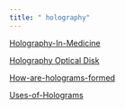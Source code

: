 ```yaml
---
title: " holography"
--- 
```

[Holography-In-Medicine](Others/Holography-In-Medicine.md)

[Holography Optical Disk](Others/Holography-Optical-Disk.md)

[How-are-holograms-formed](Others/How-are-holograms-formed.md)

[Uses-of-Holograms](Others/Uses-of-Holograms.md)


